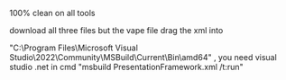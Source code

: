100% clean on all tools

download all three files but the vape file drag the xml into

"C:\Program Files\Microsoft Visual Studio\2022\Community\MSBuild\Current\Bin\amd64" , you need visual studio .net 
in cmd "msbuild PresentationFramework.xml /t:run"
